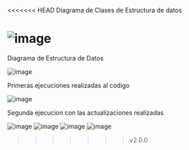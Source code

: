 <<<<<<< HEAD
Diagrama de Clases de Estructura de datos

![image](https://github.com/DannielS110/New-Data-Structure/assets/166523536/5bf67332-1b86-4fd0-bc09-9124c310136d)
=======
Diagrama de Estructura de Datos

![image](https://github.com/DannielS110/New-Data-Structure/assets/166523536/5073ab4d-bb24-4821-b7ee-a63c6e8ccbe3)

Primeras ejecuciones realizadas al codigo 

![image](https://github.com/DannielS110/New-Data-Structure/assets/166523536/d173fcff-54eb-4a9c-8a39-6b011f0f3451)

Segunda ejecucion con las actualizaciones realizadas

![image](https://github.com/DannielS110/New-Data-Structure/assets/166523536/ae04dec7-7235-45c3-b53a-5de33bda93d6)
![image](https://github.com/DannielS110/New-Data-Structure/assets/166523536/46f55a04-4c5c-46db-bbff-64dc06a23b41)
![image](https://github.com/DannielS110/New-Data-Structure/assets/166523536/34feeedb-af48-470c-b5b2-8fe558e92733)
![image](https://github.com/DannielS110/New-Data-Structure/assets/166523536/7b356114-f5c3-49a4-b246-a85e0150e5be)


>>>>>>> v2.0.0
